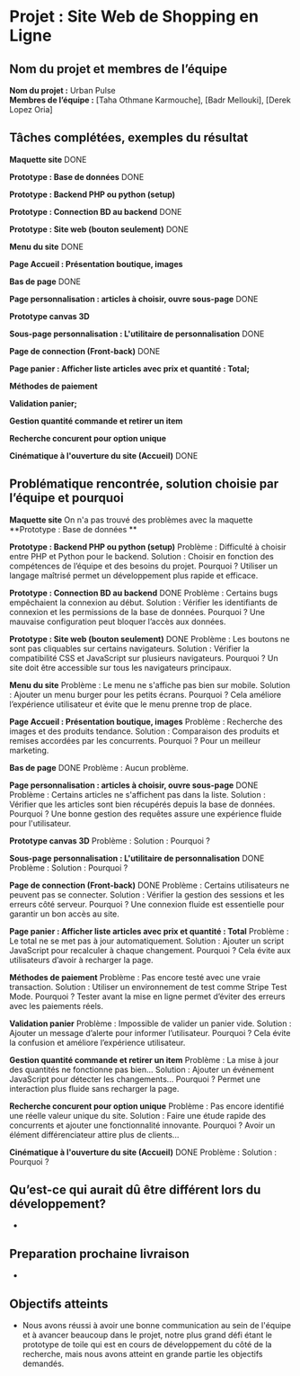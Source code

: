 # Projet : Site Web de Shopping en Ligne

## Nom du projet et membres de l’équipe 

**Nom du projet :** Urban Pulse  
**Membres de l’équipe :** [Taha Othmane Karmouche], [Badr Mellouki], [Derek Lopez Oria]

## Tâches complétées, exemples du résultat  
**Maquette site** DONE 

**Prototype : Base de données** DONE 

**Prototype : Backend PHP ou python (setup)**

**Prototype : Connection BD au backend** DONE 

**Prototype : Site web (bouton seulement)** DONE 

**Menu du site** DONE 

**Page Accueil : Présentation boutique, images** 

**Bas de page** DONE 

**Page personnalisation : articles à choisir, ouvre sous-page** DONE 

**Prototype canvas 3D**

**Sous-page personnalisation : L'utilitaire de personnalisation** DONE

**Page de connection (Front-back)** DONE

**Page panier : Afficher liste articles avec prix et quantité : Total;** 

**Méthodes de paiement** 

**Validation panier;** 

**Gestion quantité commande et retirer un item**

**Recherche concurent pour option unique**

**Cinématique à l'ouverture du site (Accueil)** DONE


## Problématique rencontrée, solution choisie par l’équipe et pourquoi   
**Maquette site** 
On n'a pas trouvé des problèmes avec la maquette
**Prototype : Base de données  **  

**Prototype : Backend PHP ou python (setup)**
Problème : Difficulté à choisir entre PHP et Python pour le backend.
Solution : Choisir en fonction des compétences de l’équipe et des besoins du projet.
Pourquoi ? Utiliser un langage maîtrisé permet un développement plus rapide et efficace.

**Prototype : Connection BD au backend** DONE 
Problème : Certains bugs empêchaient la connexion au début.
Solution : Vérifier les identifiants de connexion et les permissions de la base de données.
Pourquoi ? Une mauvaise configuration peut bloquer l’accès aux données.

**Prototype : Site web (bouton seulement)** DONE 
Problème : Les boutons ne sont pas cliquables sur certains navigateurs.
Solution : Vérifier la compatibilité CSS et JavaScript sur plusieurs navigateurs.
Pourquoi ? Un site doit être accessible sur tous les navigateurs principaux.

**Menu du site** 
Problème : Le menu ne s'affiche pas bien sur mobile.
Solution : Ajouter un menu burger pour les petits écrans.
Pourquoi ? Cela améliore l’expérience utilisateur et évite que le menu prenne trop de place.

**Page Accueil : Présentation boutique, images** 
Problème : Recherche des images et des produits tendance.
Solution : Comparaison des produits et remises accordées par les concurrents.
Pourquoi ? Pour un meilleur marketing.

**Bas de page** DONE 
Problème : Aucun problème.

**Page personnalisation : articles à choisir, ouvre sous-page** DONE 
Problème : Certains articles ne s'affichent pas dans la liste.
Solution : Vérifier que les articles sont bien récupérés depuis la base de données.
Pourquoi ? Une bonne gestion des requêtes assure une expérience fluide pour l'utilisateur.

**Prototype canvas 3D**
Problème :
Solution :
Pourquoi ?

**Sous-page personnalisation : L'utilitaire de personnalisation** DONE
Problème :
Solution :
Pourquoi ? 

**Page de connection (Front-back)** DONE
Problème : Certains utilisateurs ne peuvent pas se connecter.
Solution : Vérifier la gestion des sessions et les erreurs côté serveur.
Pourquoi ? Une connexion fluide est essentielle pour garantir un bon accès au site.

**Page panier : Afficher liste articles avec prix et quantité : Total** 
Problème : Le total ne se met pas à jour automatiquement.
Solution : Ajouter un script JavaScript pour recalculer à chaque changement.
Pourquoi ? Cela évite aux utilisateurs d’avoir à recharger la page.

**Méthodes de paiement** 
Problème : Pas encore testé avec une vraie transaction.
Solution : Utiliser un environnement de test comme Stripe Test Mode.
Pourquoi ? Tester avant la mise en ligne permet d’éviter des erreurs avec les paiements réels.

**Validation panier** 
Problème : Impossible de valider un panier vide.
Solution : Ajouter un message d’alerte pour informer l’utilisateur.
Pourquoi ? Cela évite la confusion et améliore l’expérience utilisateur.

**Gestion quantité commande et retirer un item**
Problème : La mise à jour des quantités ne fonctionne pas bien...
Solution : Ajouter un événement JavaScript pour détecter les changements...
Pourquoi ? Permet une interaction plus fluide sans recharger la page.

**Recherche concurent pour option unique**
Problème : Pas encore identifié une réelle valeur unique du site.
Solution : Faire une étude rapide des concurrents et ajouter une fonctionnalité innovante.
Pourquoi ? Avoir un élément différenciateur attire plus de clients...

**Cinématique à l'ouverture du site (Accueil)** DONE
Problème : 
Solution : 
Pourquoi ? 


## Qu’est-ce qui aurait dû être différent lors du développement?
- 

## Preparation prochaine livraison 
-

## Objectifs atteints 
- Nous avons réussi à avoir une bonne communication au sein de l'équipe et à avancer beaucoup dans le projet, notre plus grand défi étant le prototype de toile qui est en cours de développement du côté de la recherche, mais nous avons atteint en grande partie les objectifs demandés. 


